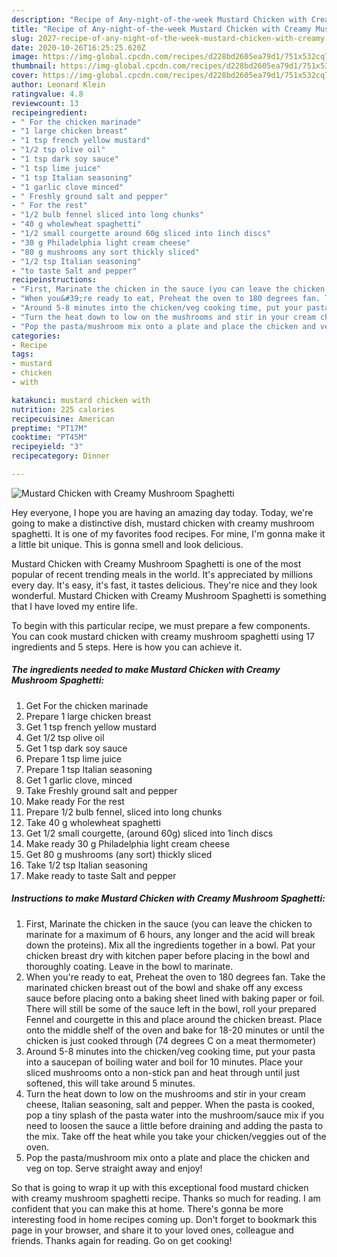 ```yaml
---
description: "Recipe of Any-night-of-the-week Mustard Chicken with Creamy Mushroom Spaghetti"
title: "Recipe of Any-night-of-the-week Mustard Chicken with Creamy Mushroom Spaghetti"
slug: 2027-recipe-of-any-night-of-the-week-mustard-chicken-with-creamy-mushroom-spaghetti
date: 2020-10-26T16:25:25.620Z
image: https://img-global.cpcdn.com/recipes/d228bd2605ea79d1/751x532cq70/mustard-chicken-with-creamy-mushroom-spaghetti-recipe-main-photo.jpg
thumbnail: https://img-global.cpcdn.com/recipes/d228bd2605ea79d1/751x532cq70/mustard-chicken-with-creamy-mushroom-spaghetti-recipe-main-photo.jpg
cover: https://img-global.cpcdn.com/recipes/d228bd2605ea79d1/751x532cq70/mustard-chicken-with-creamy-mushroom-spaghetti-recipe-main-photo.jpg
author: Leonard Klein
ratingvalue: 4.8
reviewcount: 13
recipeingredient:
- " For the chicken marinade"
- "1 large chicken breast"
- "1 tsp french yellow mustard"
- "1/2 tsp olive oil"
- "1 tsp dark soy sauce"
- "1 tsp lime juice"
- "1 tsp Italian seasoning"
- "1 garlic clove minced"
- " Freshly ground salt and pepper"
- " For the rest"
- "1/2 bulb fennel sliced into long chunks"
- "40 g wholewheat spaghetti"
- "1/2 small courgette around 60g sliced into 1inch discs"
- "30 g Philadelphia light cream cheese"
- "80 g mushrooms any sort thickly sliced"
- "1/2 tsp Italian seasoning"
- "to taste Salt and pepper"
recipeinstructions:
- "First, Marinate the chicken in the sauce (you can leave the chicken to marinate for a maximum of 6 hours, any longer and the acid will break down the proteins). Mix all the ingredients together in a bowl. Pat your chicken breast dry with kitchen paper before placing in the bowl and thoroughly coating. Leave in the bowl to marinate."
- "When you&#39;re ready to eat, Preheat the oven to 180 degrees fan. Take the marinated chicken breast out of the bowl and shake off any excess sauce before placing onto a baking sheet lined with baking paper or foil. There will still be some of the sauce left in the bowl, roll your prepared Fennel and courgette in this and place around the chicken breast. Place onto the middle shelf of the oven and bake for 18-20 minutes or until the chicken is just cooked through (74 degrees C on a meat thermometer)"
- "Around 5-8 minutes into the chicken/veg cooking time, put your pasta into a saucepan of boiling water and boil for 10 minutes. Place your sliced mushrooms onto a non-stick pan and heat through until just softened, this will take around 5 minutes."
- "Turn the heat down to low on the mushrooms and stir in your cream cheese, Italian seasoning, salt and pepper. When the pasta is cooked, pop a tiny splash of the pasta water into the mushroom/sauce mix if you need to loosen the sauce a little before draining and adding the pasta to the mix. Take off the heat while you take your chicken/veggies out of the oven."
- "Pop the pasta/mushroom mix onto a plate and place the chicken and veg on top. Serve straight away and enjoy!"
categories:
- Recipe
tags:
- mustard
- chicken
- with

katakunci: mustard chicken with 
nutrition: 225 calories
recipecuisine: American
preptime: "PT17M"
cooktime: "PT45M"
recipeyield: "3"
recipecategory: Dinner

---
```



![Mustard Chicken with Creamy Mushroom Spaghetti](https://img-global.cpcdn.com/recipes/d228bd2605ea79d1/751x532cq70/mustard-chicken-with-creamy-mushroom-spaghetti-recipe-main-photo.jpg)

Hey everyone, I hope you are having an amazing day today. Today, we're going to make a distinctive dish, mustard chicken with creamy mushroom spaghetti. It is one of my favorites food recipes. For mine, I'm gonna make it a little bit unique. This is gonna smell and look delicious.

Mustard Chicken with Creamy Mushroom Spaghetti is one of the most popular of recent trending meals in the world. It's appreciated by millions every day. It's easy, it's fast, it tastes delicious. They're nice and they look wonderful. Mustard Chicken with Creamy Mushroom Spaghetti is something that I have loved my entire life.




To begin with this particular recipe, we must prepare a few components. You can cook mustard chicken with creamy mushroom spaghetti using 17 ingredients and 5 steps. Here is how you can achieve it.

<!--inarticleads1-->

##### The ingredients needed to make Mustard Chicken with Creamy Mushroom Spaghetti:

1. Get  For the chicken marinade
1. Prepare 1 large chicken breast
1. Get 1 tsp french yellow mustard
1. Get 1/2 tsp olive oil
1. Get 1 tsp dark soy sauce
1. Prepare 1 tsp lime juice
1. Prepare 1 tsp Italian seasoning
1. Get 1 garlic clove, minced
1. Take  Freshly ground salt and pepper
1. Make ready  For the rest
1. Prepare 1/2 bulb fennel, sliced into long chunks
1. Take 40 g wholewheat spaghetti
1. Get 1/2 small courgette, (around 60g) sliced into 1inch discs
1. Make ready 30 g Philadelphia light cream cheese
1. Get 80 g mushrooms (any sort) thickly sliced
1. Take 1/2 tsp Italian seasoning
1. Make ready to taste Salt and pepper




<!--inarticleads2-->

##### Instructions to make Mustard Chicken with Creamy Mushroom Spaghetti:

1. First, Marinate the chicken in the sauce (you can leave the chicken to marinate for a maximum of 6 hours, any longer and the acid will break down the proteins). Mix all the ingredients together in a bowl. Pat your chicken breast dry with kitchen paper before placing in the bowl and thoroughly coating. Leave in the bowl to marinate.
1. When you&#39;re ready to eat, Preheat the oven to 180 degrees fan. Take the marinated chicken breast out of the bowl and shake off any excess sauce before placing onto a baking sheet lined with baking paper or foil. There will still be some of the sauce left in the bowl, roll your prepared Fennel and courgette in this and place around the chicken breast. Place onto the middle shelf of the oven and bake for 18-20 minutes or until the chicken is just cooked through (74 degrees C on a meat thermometer)
1. Around 5-8 minutes into the chicken/veg cooking time, put your pasta into a saucepan of boiling water and boil for 10 minutes. Place your sliced mushrooms onto a non-stick pan and heat through until just softened, this will take around 5 minutes.
1. Turn the heat down to low on the mushrooms and stir in your cream cheese, Italian seasoning, salt and pepper. When the pasta is cooked, pop a tiny splash of the pasta water into the mushroom/sauce mix if you need to loosen the sauce a little before draining and adding the pasta to the mix. Take off the heat while you take your chicken/veggies out of the oven.
1. Pop the pasta/mushroom mix onto a plate and place the chicken and veg on top. Serve straight away and enjoy!




So that is going to wrap it up with this exceptional food mustard chicken with creamy mushroom spaghetti recipe. Thanks so much for reading. I am confident that you can make this at home. There's gonna be more interesting food in home recipes coming up. Don't forget to bookmark this page in your browser, and share it to your loved ones, colleague and friends. Thanks again for reading. Go on get cooking!
